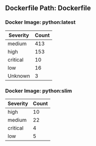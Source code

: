 ## Dockerfile Path: Dockerfile

### Docker Image: python:latest
| Severity | Count |
|----------|-------|
| medium | 413 |
| high | 153 |
| critical | 10 |
| low | 16 |
| Unknown | 3 |

### Docker Image: python:slim
| Severity | Count |
|----------|-------|
| high | 10 |
| medium | 22 |
| critical | 4 |
| low | 5 |